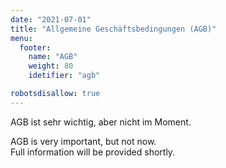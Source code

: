 ```yaml
---
date: "2021-07-01"
title: "Allgemeine Geschäftsbedingungen (AGB)"
menu:
  footer:
    name: "AGB"
    weight: 80
    idetifier: "agb"

robotsdisallow: true
---
```


AGB ist sehr wichtig, aber nicht im Moment.

AGB is very important, but not now.  
Full information will be provided shortly.
